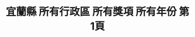 ---
title: "宜蘭縣 所有行政區 所有獎項 所有年份 第1頁"
description: "宜蘭縣 所有行政區 所有獎項 所有年份 獲獎餐廳 第1頁"
keywords:
  - 美食競賽
  - 台灣美食
  - 美食精選
datePublished: "2025-06-30"
dateModified: "2025-07-04"
city: "宜蘭縣"
district: "所有行政區"
award: "所有獎項"
year: "所有年份"
page: 1
count: 6

restaurants:
  - name: "紅樓中餐廳"
    city: "宜蘭縣"
    district: "宜蘭市"
    address: "宜蘭縣宜蘭市民權路二段36號6樓"
    phone: "039101011"
    geo: "24.753691685363968, 121.75025374373382"
    link: "宜蘭縣/宜蘭市/紅樓中餐廳"
    google_map: "https://maps.app.goo.gl/3ndJ711xV9VrfVrH7"
    footinder: "https://footinder.com.tw/%E5%AE%9C%E8%98%AD%E7%B8%A3%E5%AE%9C%E8%98%AD%E5%B8%82/86/"
    award:
    - name: "500盤"
      year: "2024"
  - name: "花愛現小酒館"
    city: "宜蘭縣"
    district: "冬山鄉"
    address: "宜蘭縣冬山鄉八仙一路117號往前20公尺"
    phone: "0934135691"
    geo: "24.661703502547546, 121.78345966391399"
    link: "宜蘭縣/冬山鄉/花愛現小酒館"
    google_map: "https://maps.app.goo.gl/xS5Dqq8fPeUmuwny6"
    footinder: "https://footinder.com.tw/%E5%AE%9C%E8%98%AD%E7%B8%A3%E5%86%AC%E5%B1%B1%E9%84%89/938/"
    award:
    - name: "500盤"
      year: "2024"
  - name: "朝陽社區客來香"
    city: "宜蘭縣"
    district: "蘇澳鎮"
    address: "宜蘭縣蘇澳鎮朝陽路38號"
    phone: "039981771"
    geo: "24.461151727927305, 121.81594788828275"
    link: "宜蘭縣/蘇澳鎮/朝陽社區客來香"
    google_map: "https://maps.app.goo.gl/7Zg3KWCqfunq75Jb9"
    footinder: "https://footinder.com.tw/%E5%AE%9C%E8%98%AD%E7%B8%A3%E8%98%87%E6%BE%B3%E9%8E%AE/82495/"
    award:
    - name: "500盤"
      year: "2024"
  - name: "蜀香四川鮮魚火鍋"
    city: "宜蘭縣"
    district: "宜蘭市"
    address: "宜蘭縣宜蘭市新興路117號"
    phone: "0920938107"
    geo: "24.761584382284113, 121.75684242558307"
    link: "宜蘭縣/宜蘭市/蜀香四川鮮魚火鍋"
    google_map: "https://maps.app.goo.gl/9Kd9zYXcBoYpLxRY8"
    footinder: "https://footinder.com.tw/%E5%AE%9C%E8%98%AD%E7%B8%A3%E5%AE%9C%E8%98%AD%E5%B8%82/102230/"
    award:
    - name: "500盤"
      year: "2024"
  - name: "饗宴鐵板燒"
    city: "宜蘭縣"
    district: "五結鄉"
    address: "宜蘭縣五結鄉溪濱路二段263號"
    phone: "039601777"
    geo: "24.709855581158916, 121.80405051400544"
    link: "宜蘭縣/五結鄉/饗宴鐵板燒"
    google_map: "https://maps.app.goo.gl/mxHRndhciJrUaK3u5"
    footinder: "https://footinder.com.tw/%E5%AE%9C%E8%98%AD%E7%B8%A3%E4%BA%94%E7%B5%90%E9%84%89/1351/"
    award:
    - name: "500盤"
      year: "2024"
  - name: "Slobber囍伯美式餐廳"
    city: "宜蘭縣"
    district: "宜蘭市"
    address: "宜蘭縣宜蘭市舊城東路40號"
    phone: "039361682"
    geo: "24.757430960307346, 121.75652721377436"
    link: "宜蘭縣/宜蘭市/Slobber囍伯美式餐廳"
    google_map: "https://maps.app.goo.gl/dtbDKcZzkKSFfLGy7"
    footinder: "https://footinder.com.tw/%E5%AE%9C%E8%98%AD%E7%B8%A3%E5%AE%9C%E8%98%AD%E5%B8%82/1044/"
    award:
    - name: "500盤"
      year: "2024"
---